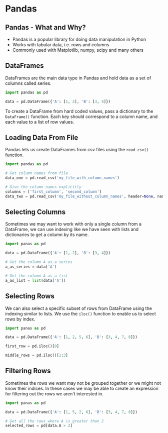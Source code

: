 # Pandas

## Pandas - What and Why?

* Pandas is a popular library for doing data manipulation in Python
* Works with tabular data, i.e. rows and columns
* Commonly used with Matplotlib, numpy, scipy and many others

## DataFrames

DataFrames are the main data type in Pandas and hold data as a set of columns called series.

```python
import pandas as pd

data = pd.DataFrame({'A': [1, 2], 'B': [3, 4]})
```

To create a DataFrame from hard coded values, pass a dictionary to the `DataFrame()` function. Each key should correspond to a column name, and each value to a list of row values.

## Loading Data From File

Pandas lets us create DataFrames from csv files using the `read_csv()` function.

```python
import pandas as pd

# Get column names from file
data_one = pd.read_csv('my_file_with_column_names')

# Give the column names explicitly
columns = ['first_column', 'second_column']
data_two = pd.read_csv('my_file_without_column_names', header=None, names=columns)
```

## Selecting Columns

Sometimes we may want to work with only a single column from a DataFrame, we can use indexing like we have seen with lists and dictionaries to get a column by its name.

```python
import panas as pd

data = pd.DataFrame({'A': [1, 2], 'B': [3, 4]})

# Get the column A as a series
a_as_series = data['A']

# Get the column A as a list
a_as_list = list(data['A'])
```

## Selecting Rows

We can also select a specific subset of rows from DataFrame using the indexing similar to lists. We use the `iloc()` function to enable us to select rows by index.

```python
import panas as pd

data = pd.DataFrame({'A': [1, 2, 5, 6], 'B': [3, 4, 7, 8]})

first_row = pd.iloc()[0]

middle_rows = pd.iloc()[1:3]
```

## Filtering Rows

Sometimes the rows we want may not be grouped together or we might not know their indices. In these cases we may be able to create an expression for filtering out the rows we aren't interested in.

```python
import panas as pd

data = pd.DataFrame({'A': [1, 5, 2, 6], 'B': [3, 4, 7, 8]})

# Get all the rows where A is greater than 2
selected_rows = pd[data.A > 2]
```

